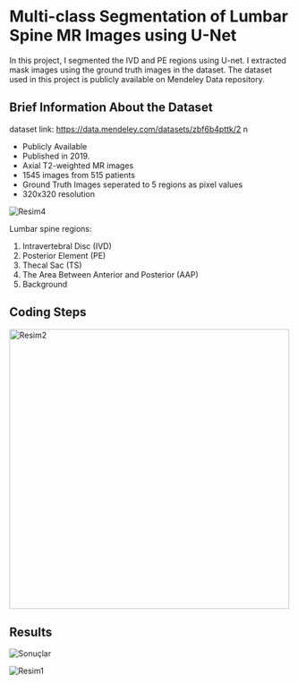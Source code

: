 # Multi-class Segmentation of Lumbar Spine MR Images using U-Net

In this project, I segmented the IVD and PE regions using U-net. I extracted mask images using the ground truth images in the dataset. The dataset used in this project is publicly available on 
Mendeley Data repository. 

## Brief Information About the Dataset
dataset link: https://data.mendeley.com/datasets/zbf6b4pttk/2 n
- Publicly Available
- Published in 2019.
- Axial T2-weighted MR images
- 1545 images from 515 patients
- Ground Truth Images seperated to 5 regions as pixel values
- 320x320 resolution

![Resim4](https://github.com/cerenkilic/Single-Class-Segmentation-of-Lumbar-Spine-MR-Images-using-U-Net/assets/74498810/4c881cd1-7397-4b58-ab1a-7f46c8649f93)

Lumbar spine regions:
1. Intravertebral Disc (IVD) 
2. Posterior Element (PE)
3. Thecal Sac (TS)
4. The Area Between Anterior and Posterior (AAP) 
5. Background



## Coding Steps

<img src="https://github.com/cerenkilic/Single-Class-Segmentation-of-Lumbar-Spine-MR-Images-using-U-Net/assets/74498810/ae8e8b12-0923-4b5d-b492-fad2c4c7270a" alt="Resim2" width="500"/>


## Results

![Sonuçlar](https://github.com/cerenkilic/Single-Class-Segmentation-of-Lumbar-Spine-MR-Images-using-U-Net/assets/74498810/d7632eec-16c4-4890-9b71-5f54aea0c7ec)

![Resim1](https://github.com/cerenkilic/Single-Class-Segmentation-of-Lumbar-Spine-MR-Images-using-U-Net/assets/74498810/2a9ab3ed-c837-4eee-96df-8141905320ea)
